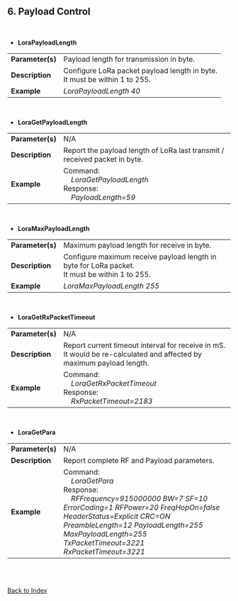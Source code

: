<H2> 6. Payload Control </H2>

<BR>


- <B>LoraPayloadLength</B>
<TABLE>
<TR align="Left" valign="center"><TD><B>Parameter(s)</B></TD>		<TD> Payload length for transmission in byte. </TD></TR>
<TR align="Left" valign="center"><TD><B>Description</B></TD>
	<TD>
		Configure LoRa packet payload length in byte.<BR>
		It must be within 1 to 255.
	</TD>
</TR>
<TR align="Left" valign="center"><TD><B>Example</B></TD>		<TD><I>LoraPayloadLength  40</I></TD></TR>
</TABLE>
<BR>

- <B>LoraGetPayloadLength</B>
<TABLE>
<TR align="Left" valign="center"><TD><B>Parameter(s)</B></TD>		<TD> N/A </TD></TR>
<TR align="Left" valign="center"><TD><B>Description</B></TD>		<TD> Report the payload length of LoRa last transmit / received packet in byte.</TD></TR>
<TR align="Left" valign="center"><TD><B>Example</B></TD>
	<TD>
		Command:<BR>
		&nbsp; &nbsp;	<I>LoraGetPayloadLength</I><BR>
		Response:<BR>
		&nbsp; &nbsp;	<I>PayloadLength=59</I>
	</TD>
</TR>
</TABLE>
<BR>


- <B>LoraMaxPayloadLength</B>
<TABLE>
<TR align="Left" valign="center"><TD><B>Parameter(s)</B></TD>		<TD> Maximum payload length for receive in byte. </TD></TR>
<TR align="Left" valign="center"><TD><B>Description</B></TD>
	<TD>
		Configure maximum receive payload length in byte for LoRa packet.<BR>
		It must be within 1 to 255.
	</TD>
</TR>
<TR align="Left" valign="center"><TD><B>Example</B></TD>		<TD><I>LoraMaxPayloadLength  255</I></TD></TR>
</TABLE>
<BR>

- <B>LoraGetRxPacketTimeout</B>
<TABLE>
<TR align="Left" valign="center"><TD><B>Parameter(s)</B></TD>		<TD> N/A </TD></TR>
<TR align="Left" valign="center"><TD><B>Description</B></TD>
	<TD>
		Report current timeout interval for receive in mS.<BR>
		It would be re-calculated and affected by maximum payload length.
	</TD>
</TR>
<TR align="Left" valign="center"><TD><B>Example</B></TD>
	<TD>
		Command:<BR>
		&nbsp; &nbsp;	<I>LoraGetRxPacketTimeout</I><BR>
		Response:<BR>
		&nbsp; &nbsp;	<I>RxPacketTimeout=2183</I>
	</TD>
</TR>
</TABLE>
<BR>



- <B>LoraGetPara</B>
<TABLE>
<TR align="Left" valign="center"><TD><B>Parameter(s)</B></TD>		<TD> N/A </TD></TR>
<TR align="Left" valign="center"><TD><B>Description</B></TD>
	<TD>
		Report complete RF and Payload parameters.
	</TD>
</TR>
<TR align="Left" valign="center"><TD><B>Example</B></TD>
	<TD>
		Command:<BR>
		&nbsp; &nbsp;	<I>LoraGetPara</I><BR>
		Response:<BR>
		&nbsp; &nbsp;	<I>RFFrequency=915000000  BW=7  SF=10  ErrorCoding=1  RFPower=20 FreqHopOn=false  HeaderStatus=Explicit  CRC=ON  PreambleLength=12  PayloadLength=255  MaxPayloadLength=255  TxPacketTimeout=3221  RxPacketTimeout=3221</I>
	</TD>
</TR>
</TABLE>

<BR>
<BR>

[Back to Index](CLI__Command_List__Index.md)
